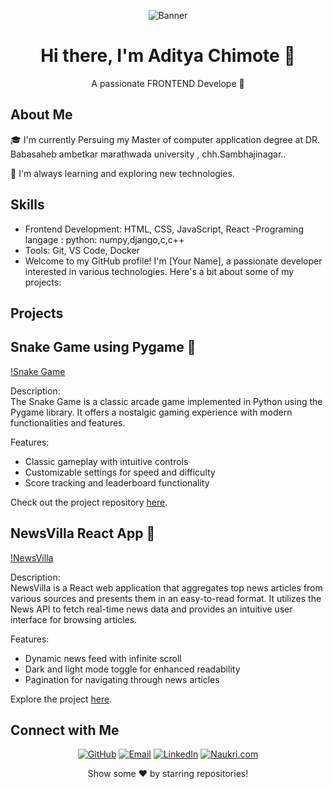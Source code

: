 <!-- Banner Image -->
<p align="center">
  <img src="https://github.com/yourusername/yourusername/raw/main/banner.png" alt="Banner">
</p>

<!-- Introduction -->
<h1 align="center">Hi there, I'm Aditya Chimote 👋</h1>
<p align="center">A passionate FRONTEND Develope 🚀</p>

<!-- About Me -->
## About Me

🎓 I'm currently Persuing my Master of computer application degree at DR. Babasaheb ambetkar marathwada university , chh.Sambhajinagar..



🌱 I'm always learning and exploring new technologies.

<!-- Skills -->
## Skills

- Frontend Development: HTML, CSS, JavaScript, React
-Programing langage : python: numpy,django,c,c++
- Tools: Git, VS Code, Docker
- Welcome to my GitHub profile! I'm [Your Name], a passionate developer interested in various technologies. Here's a bit about some of my projects:

## Projects

## Snake Game using Pygame 🐍

[!Snake Game]([link_to_snake_game_repository](https://github.com/Aadichimote/snake_game))

Description:  
The Snake Game is a classic arcade game implemented in Python using the Pygame library. It offers a nostalgic gaming experience with modern functionalities and features.

Features:
- Classic gameplay with intuitive controls
- Customizable settings for speed and difficulty
- Score tracking and leaderboard functionality

Check out the project repository [here]([l[[ink_to_newsvilla_app]](https://github.com/Aadichimote/snake_game)).

## NewsVilla React App 📰

[!NewsVilla](https://github.com/Aadichimote/NewsVilla.com)

Description:  
NewsVilla is a React web application that aggregates top news articles from various sources and presents them in an easy-to-read format. It utilizes the News API to fetch real-time news data and provides an intuitive user interface for browsing articles.

Features:
- Dynamic news feed with infinite scroll
- Dark and light mode toggle for enhanced readability
- Pagination for navigating through news articles

Explore the project [here]([l[ink_to_newsvilla_app](https://github.com/Aadichimote/NewsVilla.com](https://github.com/Aadichimote/NewsVilla.com))).

<!-- Connect with Me -->
## Connect with Me

<p align="center">
  <a href="https://github.com/Aadichimote"><img src="https://img.shields.io/badge/-GitHub-181717?style=flat-square&logo=github&logoColor=white" alt="GitHub"></a>
  <a href="mailto:adityachimote@gmail.com"><img src="https://img.shields.io/badge/-Email-D14836?style=flat-square&logo=gmail&logoColor=white" alt="Email"></a>
  <a href="https://www.linkedin.com/in/aditya-chimote-37a608280/"><img src="https://img.shields.io/badge/-LinkedIn-0A66C2?style=flat-square&logo=linkedin&logoColor=white" alt="LinkedIn"></a>
  <a href="https://www.naukri.com/mnjuser/profile?id=&altresid"><img src="https://img.shields.io/badge/-Naukri.com-0084FF?style=flat-square&logo=naukri&logoColor=white" alt="Naukri.com"></a>


<!-- Footer -->
<p align="center">Show some ❤️ by starring repositories!</p>
